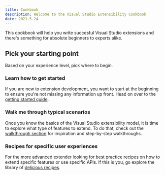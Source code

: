 ```yaml
---
title: Cookbook
description: Welcome to the Visual Studio Extensibility Cookbook
date: 2021-5-24
---
```


This cookbook will help you write succesful Visual Studio extensions and there's something for absolute beginners to experts alike.

## Pick your starting point

Based on your experience level, pick where to begin.

### Learn how to get started

If you are new to extension development, you want to start at the beginning to ensure you're not missing any information up front. Head on over to the [getting started guide](getting-started/).

### Walk me through typical scenarios

Once you know the basics of the Visual Studio extensibility model, it is time to explore what type of features to extend. To do that, check out the [walkthrough section](walkthroughs/) for inspiration and step-by-step walkthroughs.

### Recipes for specific user experiences

For the more advanced extender looking for best practice recipes on how to extend specific features or use specific APIs. If this is you, go explore the library of [delicious recipes](recipes/).
